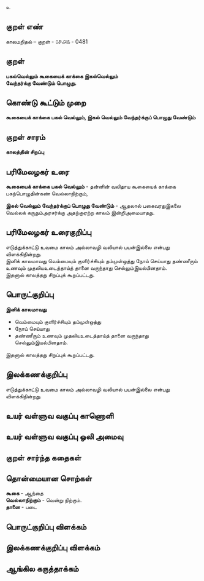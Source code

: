 உ

## குறள் எண் 

காலமறிதல்  – குறள் - ௦௪௮௧ - 0481  

## குறள் 

**பகல்வெல்லும் கூகையைக் காக்கை இகல்வெல்லும்  
வேந்தர்க்கு வேண்டும் பொழுது.**

## கொண்டு கூட்டும் முறை

**கூகையைக் காக்கை பகல் வெல்லும், இகல் வெல்லும் வேந்தர்க்குப் பொழுது வேண்டும்**

## குறள் சாரம் 

**காலத்தின்  சிறப்பு**  

## பரிமேலழகர் உரை

**கூகையைக் காக்கை பகல் வெல்லும்** - தன்னின் வலிதாய கூகையைக் காக்கை பகற்பொழுதின்கண் வெல்லாநிற்கும்,  

**இகல் வெல்லும் வேந்தர்க்குப் பொழுது வேண்டும்** - ஆதலால் பகைவரதுஇகலை வெல்லக் கருதும்அரசர்க்கு அதற்குஏற்ற காலம் இன்றிஅமையாதது.  

## பரிமேலழகர் உரைகுறிப்பு   

எடுத்துக்காட்டு உவமை காலம் அல்லாவழி வலியால் பயன்இல்லை என்பது விளக்கிநின்றது.  
இனிக் காலமாவது வெம்மையும் குளிர்ச்சியும் தம்முள்ஒத்து நோய் செய்யாது தண்ணீரும் உணவும் முதலியஉடைத்தாய்த் தானை வருந்தாது செல்லும்இயல்பினதாம்.  
இதனால் காலத்தது சிறப்புக் கூறப்பட்டது.   

## பொருட்குறிப்பு 

**இனிக் காலமாவது**  
* வெம்மையும் குளிர்ச்சியும் தம்முள்ஒத்து  
* நோய் செய்யாது  
* தண்ணீரும் உணவும் முதலியஉடைத்தாய்த் தானை வருந்தாது செல்லும்இயல்பினதாம்.  

இதனால் காலத்தது சிறப்புக் கூறப்பட்டது.    

## இலக்கணக்குறிப்பு  

எடுத்துக்காட்டு உவமை காலம் அல்லாவழி வலியால் பயன்இல்லை என்பது விளக்கிநின்றது.   

## உயர் வள்ளுவ வகுப்பு காணொளி


## உயர் வள்ளுவ வகுப்பு ஒலி அமைவு 

 
## குறள் சார்ந்த கதைகள் 


## தொன்மையான சொற்கள்

**கூகை** - ஆந்தை   
**வெல்லாநிற்கும்** - வென்று நிற்கும்.    
**தானை** - படை

## பொருட்குறிப்பு விளக்கம்


## இலக்கணக்குறிப்பு விளக்கம்


## ஆங்கில கருத்தாக்கம் 


